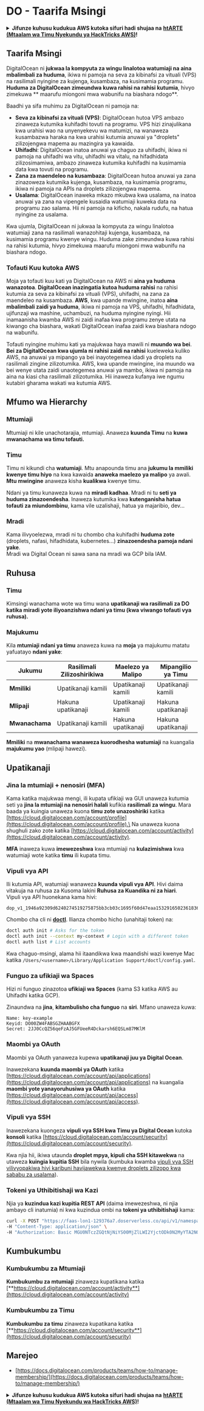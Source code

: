 # DO - Taarifa Msingi

<details>

<summary><strong>Jifunze kuhusu kudukua AWS kutoka sifuri hadi shujaa na</strong> <a href="https://training.hacktricks.xyz/courses/arte"><strong>htARTE (Mtaalam wa Timu Nyekundu ya HackTricks AWS)</strong></a><strong>!</strong></summary>

Njia nyingine za kusaidia HackTricks:

* Ikiwa unataka kuona **kampuni yako ikionekana kwenye HackTricks** au **kupakua HackTricks kwa PDF** Angalia [**MIPANGO YA USAJILI**](https://github.com/sponsors/carlospolop)!
* Pata [**bidhaa rasmi za PEASS & HackTricks**](https://peass.creator-spring.com)
* Gundua [**Familia ya PEASS**](https://opensea.io/collection/the-peass-family), mkusanyiko wetu wa [**NFTs**](https://opensea.io/collection/the-peass-family) ya kipekee
* **Jiunge na** 💬 [**Kikundi cha Discord**](https://discord.gg/hRep4RUj7f) au kikundi cha [**telegram**](https://t.me/peass) au **tufuate** kwenye **Twitter** 🐦 [**@hacktricks_live**](https://twitter.com/hacktricks_live)**.**
* **Shiriki mbinu zako za kudukua kwa kuwasilisha PRs kwa** [**HackTricks**](https://github.com/carlospolop/hacktricks) na [**HackTricks Cloud**](https://github.com/carlospolop/hacktricks-cloud) repos za github.

</details>

## Taarifa Msingi

DigitalOcean ni **jukwaa la kompyuta za wingu linalotoa watumiaji na aina mbalimbali za huduma**, ikiwa ni pamoja na seva za kibinafsi za vituali (VPS) na rasilimali nyingine za kujenga, kusambaza, na kusimamia programu. **Huduma za DigitalOcean zimeundwa kuwa rahisi na rahisi kutumia**, hivyo zimekuwa ** maarufu miongoni mwa wabunifu na biashara ndogo**.

Baadhi ya sifa muhimu za DigitalOcean ni pamoja na:

* **Seva za kibinafsi za vituali (VPS)**: DigitalOcean hutoa VPS ambazo zinaweza kutumika kuhifadhi tovuti na programu. VPS hizi zinajulikana kwa urahisi wao na unyenyekevu wa matumizi, na wanaweza kusambazwa haraka na kwa urahisi kutumia anuwai ya "droplets" zilizojengwa mapema au mazingira ya kawaida.
* **Uhifadhi**: DigitalOcean inatoa anuwai ya chaguo za uhifadhi, ikiwa ni pamoja na uhifadhi wa vitu, uhifadhi wa vitalu, na hifadhidata zilizosimamiwa, ambazo zinaweza kutumika kuhifadhi na kusimamia data kwa tovuti na programu.
* **Zana za maendeleo na kusambaza**: DigitalOcean hutoa anuwai ya zana zinazoweza kutumika kujenga, kusambaza, na kusimamia programu, ikiwa ni pamoja na APIs na droplets zilizojengwa mapema.
* **Usalama**: DigitalOcean inaweka mkazo mkubwa kwa usalama, na inatoa anuwai ya zana na vipengele kusaidia watumiaji kuweka data na programu zao salama. Hii ni pamoja na kificho, nakala rudufu, na hatua nyingine za usalama.

Kwa ujumla, DigitalOcean ni jukwaa la kompyuta za wingu linalotoa watumiaji zana na rasilimali wanazohitaji kujenga, kusambaza, na kusimamia programu kwenye wingu. Huduma zake zimeundwa kuwa rahisi na rahisi kutumia, hivyo zimekuwa maarufu miongoni mwa wabunifu na biashara ndogo.

### Tofauti Kuu kutoka AWS

Moja ya tofauti kuu kati ya DigitalOcean na AWS ni **aina ya huduma wanazotoa**. **DigitalOcean inazingatia kutoa huduma rahisi** na rahisi kutumia za seva za kibinafsi za vituali (VPS), uhifadhi, na zana za maendeleo na kusambaza. **AWS**, kwa upande mwingine, inatoa **aina mbalimbali zaidi ya huduma**, ikiwa ni pamoja na VPS, uhifadhi, hifadhidata, ujifunzaji wa mashine, uchambuzi, na huduma nyingine nyingi. Hii inamaanisha kwamba AWS ni zaidi inafaa kwa programu zenye utata na kiwango cha biashara, wakati DigitalOcean inafaa zaidi kwa biashara ndogo na wabunifu.

Tofauti nyingine muhimu kati ya majukwaa haya mawili ni **muundo wa bei**. **Bei za DigitalOcean kwa ujumla ni rahisi zaidi na rahisi** kueleweka kuliko AWS, na anuwai ya mipango ya bei inayotegemea idadi ya droplets na rasilimali zingine zilizotumika. AWS, kwa upande mwingine, ina muundo wa bei wenye utata zaidi unaotegemea anuwai ya mambo, ikiwa ni pamoja na aina na kiasi cha rasilimali zilizotumika. Hii inaweza kufanya iwe ngumu kutabiri gharama wakati wa kutumia AWS.

## Mfumo wa Hierarchy

### Mtumiaji

Mtumiaji ni kile unachotarajia, mtumiaji. Anaweza **kuunda Timu** na **kuwa mwanachama wa timu tofauti.**

### **Timu**

Timu ni kikundi cha **watumiaji**. Mtu anapounda timu ana **jukumu la mmiliki kwenye timu hiyo** na kwa kawaida **anaweka maelezo ya malipo** ya awali. **Mtu mwingine** anaweza kisha **kualikwa** kwenye timu.

Ndani ya timu kunaweza kuwa na **miradi kadhaa**. Mradi ni tu **seti ya huduma zinazoendesha**. Inaweza kutumika kwa **kutenganisha hatua tofauti za miundombinu**, kama vile uzalishaji, hatua ya majaribio, dev...

### Mradi

Kama ilivyoelezwa, mradi ni tu chombo cha kuhifadhi **huduma zote** (droplets, nafasi, hifadhidata, kubernetes...) **zinazoendesha pamoja ndani yake**.\
Mradi wa Digital Ocean ni sawa sana na mradi wa GCP bila IAM.

## Ruhusa

### Timu

Kimsingi wanachama wote wa timu wana **upatikanaji wa rasilimali za DO katika miradi yote iliyoanzishwa ndani ya timu (kwa viwango tofauti vya ruhusa).**

### Majukumu

Kila **mtumiaji ndani ya timu** anaweza kuwa na **moja** ya majukumu matatu yafuatayo **ndani yake**:

| Jukumu       | Rasilimali Zilizoshirikiwa | Maelezo ya Malipo | Mipangilio ya Timu |
| ---------- | ---------------- | ------------------- | ------------- |
| **Mmiliki**  | Upatikanaji kamili      | Upatikanaji kamili         | Upatikanaji kamili   |
| **Mlipaji** | Hakuna upatikanaji        | Upatikanaji kamili         | Hakuna upatikanaji     |
| **Mwanachama** | Upatikanaji kamili      | Hakuna upatikanaji           | Hakuna upatikanaji     |

**Mmiliki** na **mwanachama wanaweza kuorodhesha watumiaji** na kuangalia **majukumu yao** (mlipaji hawezi).

## Upatikanaji

### Jina la mtumiaji + nenosiri (MFA)

Kama katika majukwaa mengi, ili kupata ufikiaji wa GUI unaweza kutumia seti ya **jina la mtumiaji na nenosiri halali** kufikia **rasilimali za wingu**. Mara baada ya kuingia unaweza kuona **timu zote unazoshiriki** katika [https://cloud.digitalocean.com/account/profile](https://cloud.digitalocean.com/account/profile).\
Na unaweza kuona shughuli zako zote katika [https://cloud.digitalocean.com/account/activity](https://cloud.digitalocean.com/account/activity).

**MFA** inaweza kuwa **imewezeshwa** kwa mtumiaji na **kulazimishwa** kwa watumiaji wote katika **timu** ili kupata timu.

### Vipuli vya API

Ili kutumia API, watumiaji wanaweza **kuunda vipuli vya API**. Hivi daima vitakuja na ruhusa za Kusoma lakini **Ruhusa za Kuandika ni za hiari**.\
Vipuli vya API huonekana kama hivi:
```
dop_v1_1946a92309d6240274519275875bb3cb03c1695f60d47eaa1532916502361836
```
Chombo cha cli ni [**doctl**](https://github.com/digitalocean/doctl#installing-doctl). Ilianza chombo hicho (unahitaji token) na:
```bash
doctl auth init # Asks for the token
doctl auth init --context my-context # Login with a different token
doctl auth list # List accounts
```
Kwa chaguo-msingi, alama hii itaandikwa kwa maandishi wazi kwenye Mac katika `/Users/<username>/Library/Application Support/doctl/config.yaml`.

### Funguo za ufikiaji wa Spaces

Hizi ni funguo zinazotoa **ufikiaji wa Spaces** (kama S3 katika AWS au Uhifadhi katika GCP).

Zinaundwa na **jina**, **kitambulisho cha funguo** na **siri**. Mfano unaweza kuwa:
```
Name: key-example
Keyid: DO00ZW4FABSGZHAABGFX
Secret: 2JJ0CcQZ56qeFzAJ5GFUeeR4Dckarsh6EQSLm87MKlM
```
### Maombi ya OAuth

Maombi ya OAuth yanaweza kupewa **upatikanaji juu ya Digital Ocean**.

Inawezekana **kuunda maombi ya OAuth** katika [https://cloud.digitalocean.com/account/api/applications](https://cloud.digitalocean.com/account/api/applications) na kuangalia **maombi yote yanayoruhusiwa ya OAuth** katika [https://cloud.digitalocean.com/account/api/access](https://cloud.digitalocean.com/account/api/access).

### Vipuli vya SSH

Inawezekana kuongeza **vipuli vya SSH kwa Timu ya Digital Ocean** kutoka **konsoli** katika [https://cloud.digitalocean.com/account/security](https://cloud.digitalocean.com/account/security).

Kwa njia hii, ikiwa utaunda **droplet mpya, kipuli cha SSH kitawekwa** na utaweza **kuingia kupitia SSH** bila nywila (kumbuka kwamba [vipuli vya SSH vilivyopakiwa hivi karibuni havijawekwa kwenye droplets zilizopo kwa sababu za usalama](https://docs.digitalocean.com/products/droplets/how-to/add-ssh-keys/to-existing-droplet/)).

### Tokeni ya Uthibitishaji wa Kazi

Njia ya **kuzindua kazi kupitia REST API** (daima imewezeshwa, ni njia ambayo cli inatumia) ni kwa kuzindua ombi na **tokeni ya uthibitishaji** kama:
```bash
curl -X POST "https://faas-lon1-129376a7.doserverless.co/api/v1/namespaces/fn-c100c012-65bf-4040-1230-2183764b7c23/actions/functionname?blocking=true&result=true" \
-H "Content-Type: application/json" \
-H "Authorization: Basic MGU0NTczZGQtNjNiYS00MjZlLWI2YjctODk0N2MyYTA2NGQ4OkhwVEllQ2t4djNZN2x6YjJiRmFGc1FERXBySVlWa1lEbUxtRE1aRTludXA1UUNlU2VpV0ZGNjNqWnVhYVdrTFg="
```
## Kumbukumbu

### Kumbukumbu za Mtumiaji

**Kumbukumbu za mtumiaji** zinaweza kupatikana katika [**https://cloud.digitalocean.com/account/activity**](https://cloud.digitalocean.com/account/activity)

### Kumbukumbu za Timu

**Kumbukumbu za timu** zinaweza kupatikana katika [**https://cloud.digitalocean.com/account/security**](https://cloud.digitalocean.com/account/security)

## Marejeo

* [https://docs.digitalocean.com/products/teams/how-to/manage-membership/](https://docs.digitalocean.com/products/teams/how-to/manage-membership/)

<details>

<summary><strong>Jifunze kuhusu kudukua AWS kutoka sifuri hadi shujaa na</strong> <a href="https://training.hacktricks.xyz/courses/arte"><strong>htARTE (Mtaalam wa Timu Nyekundu wa HackTricks AWS)</strong></a><strong>!</strong></summary>

Njia nyingine za kusaidia HackTricks:

* Ikiwa unataka kuona **kampuni yako ikitangazwa kwenye HackTricks** au **kupakua HackTricks kwa PDF** Angalia [**MIPANGO YA KUJIUNGA**](https://github.com/sponsors/carlospolop)!
* Pata [**bidhaa rasmi za PEASS & HackTricks**](https://peass.creator-spring.com)
* Gundua [**Familia ya PEASS**](https://opensea.io/collection/the-peass-family), mkusanyiko wetu wa [**NFTs**](https://opensea.io/collection/the-peass-family) ya kipekee
* **Jiunge na** 💬 [**Kikundi cha Discord**](https://discord.gg/hRep4RUj7f) au kikundi cha [**telegram**](https://t.me/peass) au **tufuate** kwenye **Twitter** 🐦 [**@hacktricks_live**](https://twitter.com/hacktricks_live)**.**
* **Shiriki mbinu zako za kudukua kwa kuwasilisha PRs kwa** [**HackTricks**](https://github.com/carlospolop/hacktricks) na [**HackTricks Cloud**](https://github.com/carlospolop/hacktricks-cloud) repos za github.

</details>
